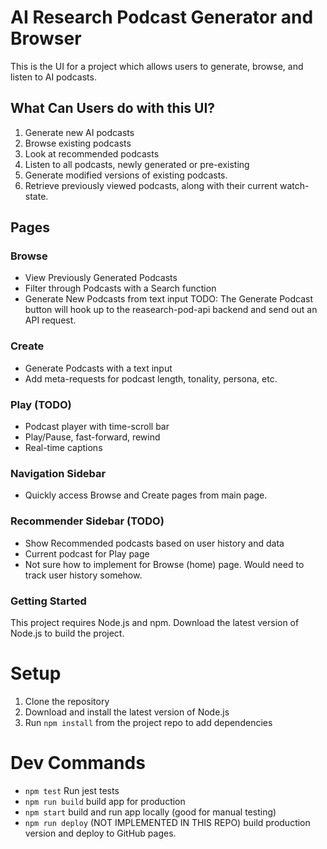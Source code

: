 # AI Research Podcast Generator and Browser

This is the UI for a project which allows users to generate, browse, and listen to AI podcasts.

## What Can Users do with this UI?

1. Generate new AI podcasts
2. Browse existing podcasts
3. Look at recommended podcasts
4. Listen to all podcasts, newly generated or pre-existing
5. Generate modified versions of existing podcasts.
6. Retrieve previously viewed podcasts, along with their current watch-state.

## Pages

### Browse
* View Previously Generated Podcasts
* Filter through Podcasts with a Search function
* Generate New Podcasts from text input
TODO: The Generate Podcast button will hook up to the reasearch-pod-api backend and send out an API request.
### Create
* Generate Podcasts with a text input
* Add meta-requests for podcast length, tonality, persona, etc.
### Play (TODO)
* Podcast player with time-scroll bar
* Play/Pause, fast-forward, rewind
* Real-time captions
### Navigation Sidebar
* Quickly access Browse and Create pages from main page.
### Recommender Sidebar (TODO)
* Show Recommended podcasts based on user history and data
* Current podcast for Play page
* Not sure how to implement for Browse (home) page. Would need to track user history somehow.

### Getting Started

This project requires Node.js and npm. Download the latest version of Node.js to build the project.

# Setup
1. Clone the repository
2. Download and install the latest version of Node.js
3. Run `npm install` from the project repo to add dependencies

# Dev Commands
* `npm test` Run jest tests
* `npm run build` build app for production
* `npm start` build and run app locally (good for manual testing)
* `npm run deploy` (NOT IMPLEMENTED IN THIS REPO) build production version and deploy to GitHub pages.